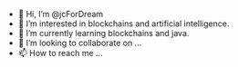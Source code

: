 - 👋 Hi, I’m @jcForDream
- 👀 I’m interested in blockchains and artificial intelligence.
- 🌱 I’m currently learning blockchains and java.
- 💞️ I’m looking to collaborate on ...
- 📫 How to reach me ...

<!---
jcForDream/jcForDream is a ✨ special ✨ repository because its `README.md` (this file) appears on your GitHub profile.
You can click the Preview link to take a look at your changes.
--->
